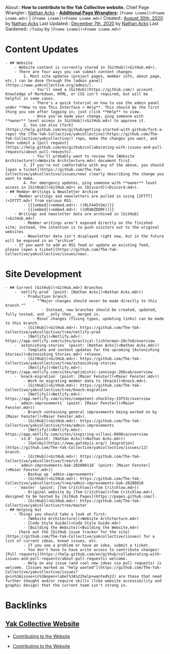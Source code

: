 About:: __How to contribute to the Yak Collective website.__
Chief Page Wrangler:: [Nathan Acks](<Nathan Acks.md>)
    - **[Additional Page Wranglers](<Additional Page Wranglers.md>):** `[Fname Lname](<Fname Lname.md>)` | `[Fname Lname](<Fname Lname.md>)`
Created:: [August 30th, 2020](<August 30th, 2020.md>) by [Nathan Acks](<Nathan Acks.md>)
Last Updated:: [December 7th, 2020](<December 7th, 2020.md>) by [Nathan Acks](<Nathan Acks.md>)
Last Gardened:: `/Today` by `[Fname Lname](<Fname Lname.md>)`
# Content Updates
    - ## Website
        - Website content is currently stored in [GitHub](<GitHub.md>).
        - There are four ways you can submit content changes
            1. Most site updates (project pages, member info, about page, etc.) can be done through the [admin panel](https://www.yakcollective.org/admin/).
                - You'll need a [GitHub](https://github.com/) account. Knowledge of Markdown, HTML, or CSS isn't required, but will be helpful in some cases.
                - There's a quick tutorial on how to use the admin panel under **How to Use This Interface > Help**. This should be the first thing you see after logging in; just click **Help** to view.
                - Once you've made your change, ping someone with **owner** level access in [GitHub](<GitHub.md>) to approve it.
            2. You can also [fork](https://help.github.com/en/github/getting-started-with-github/fork-a-repo) the [The-Yak-Collective/yakcollective](https://github.com/The-Yak-Collective/yakcollective/) repo, make the changes you want, and then submit a [pull request](https://help.github.com/en/github/collaborating-with-issues-and-pull-requests/about-pull-requests).
                - You'll probably want to review the [Website Architecture](<Website Architecture.md>) document first.
            3. If you're not comfortable with any of the above, you should [open a ticket](https://github.com/The-Yak-Collective/yakcollective/issues/new) clearly describing the change you want to make.
            4. For emergency updates, ping someone with **owner** level access in [GitHub](<GitHub.md>) on [Discord](<Discord.md>).
    - ## Member Writings & Newsletter Archive
        - Member writings and newsletters are pulled in using [IFTTT](<IFTTT.md>) from various RSS.
            - {{[embed](<embed.md>): ((RLF445t5m))}}
            - {{[embed](<embed.md>): ((URd0ZDDRF))}}
        - Writings and newsletter data are archived in [GitHub](<GitHub.md>)
            - Member writings aren't exposed directly on the finished site; instead, the intention is to push visitors out to the original websites
            - Newsletter data isn't displayed right now, but in the future will be exposed in an "archive"
        - If you want to add an RSS feed or update an existing feed, please [open a ticket](https://github.com/The-Yak-Collective/yakcollective/issues/new).
# Site Development
    - ## Current [GitHub](<GitHub.md>) Branches
        - `netlify-prod` (point: [Nathan Acks](<Nathan Acks.md>))
            - Production branch.
                - ^^Major changes should never be made directly to this branch.^^
                    - Instead, new branches should be created, updated, fully tested, and __only then__ merged in.
                - Minor changes (fixing typos, updating links) can be made to this branch.
            - [GitHub](<GitHub.md>): https://github.com/The-Yak-Collective/yakcollective/tree/netlify-prod
            - [Netlify](<Netlify.md>): https://app.netlify.com/sites/practical-lichterman-20c7e0/overview
        - `astonishing-stories` (point: [Nathan Acks](<Nathan Acks.md>))
            - Template and content updates for the upcoming [Astonishing Stories](<Astonishing Stories.md>) release.
            - [GitHub](<GitHub.md>): https://github.com/The-Yak-Collective/yakcollective/tree/astonishing-stories
            - [Netlify](<Netlify.md>): https://app.netlify.com/sites/optimistic-jennings-266cab/overview
        - `knack-migration` (point: [Maier Fenster](<Maier Fenster.md>))
            - Work on migrating member data to [Knack](<Knack.md>).
            - [GitHub](<GitHub.md>): https://github.com/The-Yak-Collective/yakcollective/tree/knack-migration
            - [Netlify](<Netlify.md>): https://app.netlify.com/sites/competent-shockley-33f53c/overview
        - `admin-improvements` (point: [Maier Fenster](<Maier Fenster.md>))
            - Branch containing general improvements being worked on by [Maier Fenster](<Maier Fenster.md>).
            - [GitHub](<GitHub.md>): https://github.com/The-Yak-Collective/yakcollective/tree/admin-improvements
            - [Netlify](<Netlify.md>): https://app.netlify.com/sites/inspiring-villani-8898ca/overview
        - `v3.0` (point: [Nathan Acks](<Nathan Acks.md>))
            - [Gatsby](https://www.gatsbyjs.org/) [migration](https://github.com/The-Yak-Collective/yakcollective/issues/12) branch.
            - [GitHub](<GitHub.md>): https://github.com/The-Yak-Collective/yakcollective/tree/v3.0
        - `admin-improvements-bak-202008118` (point: [Maier Fenster](<Maier Fenster.md>))
            - Backup up `admin-improvements`
            - [GitHub](<GitHub.md>): https://github.com/The-Yak-Collective/yakcollective/tree/admin-improvements-bak-20200818
        - `master` (point: [Tom Critchlow](<Tom Critchlow.md>))
            - Original website by [Tom Critchlow](<Tom Critchlow.md>), designed to be hosted by [GitHub Pages](https://pages.github.com/).
            - [GitHub](<GitHub.md>): https://github.com/The-Yak-Collective/yakcollective/tree/master
    - ## Helping Out
        - Things you should take a look at first:
            - [Website Architecture](<Website Architecture.md>)
            - [Code Style Guide](<Code Style Guide.md>)
            - [Building the Website](<Building the Website.md>)
        - Check out the [GitHub issue tracker for the site](https://github.com/The-Yak-Collective/yakcollective/issues) for a list of current ideas, known issues, etc.
            - If you see a problem or have an idea, submit a ticket.
            - You don't have to have write access to contribute changes! [Pull requests](https://help.github.com/en/github/collaborating-with-issues-and-pull-requests/about-pull-requests) welcome.
            - Help on any issue (and cool new ideas via pull requests) is welcome. [Issues marked as "help wanted"](https://github.com/The-Yak-Collective/yakcollective/issues?q=is%3Aissue+is%3Aopen+label%3A%22help+wanted%22) are those that need further thought and/or require skills (like website accessibility and graphic design) that the current team isn't strong in.

# Backlinks
## [Yak Collective Website](<Yak Collective Website.md>)
- [Contributing to the Website](<Contributing to the Website.md>)

- [Contributing to the Website](<Contributing to the Website.md>)

